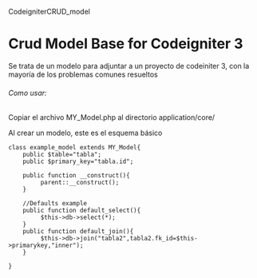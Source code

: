  CodeigniterCRUD_model
# Crud Model Base for Codeigniter 3

Se trata de un modelo para adjuntar a un proyecto de codeiniter 3, con la mayoría de los problemas comunes resueltos

###### Como usar:
Copiar el archivo MY_Model.php al directorio application/core/

Al crear un modelo, este es el esquema básico

```
class example_model extends MY_Model{
    public $table="tabla";
    public $primary_key="tabla.id";
    
    public function __construct(){
         parent::__construct();
    }
    
    //Defaults example
    public function default_select(){
         $this->db->select(*);
    } 
    public function default_join(){
         $this->db->join("tabla2",tabla2.fk_id=$this->primarykey,"inner");
    }

}
```
